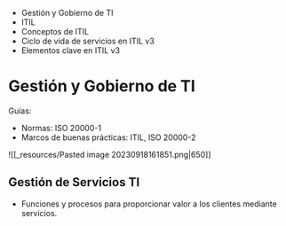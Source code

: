- Gestión y Gobierno de TI
- ITIL
- Conceptos de ITIL
- Ciclo de vida de servicios en ITIL v3
- Elementos clave en ITIL v3

# Gestión y Gobierno de TI
Guías:
- Normas: ISO 20000-1
- Marcos de buenas prácticas: ITIL, ISO 20000-2

![[_resources/Pasted image 20230918161851.png|650]]

## Gestión de Servicios TI
- Funciones y procesos para proporcionar valor a los clientes mediante servicios.
